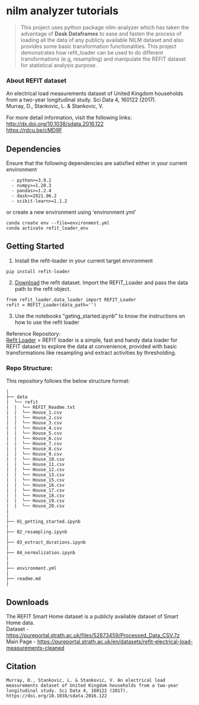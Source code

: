 
# nilm analyzer tutorials
> This project uses python package nilm-analyzer which has taken the advantage of **Dask Dataframes** to ease and fasten the process of loading all the data of any publicly available NILM dataset and also provides some basic transformation functionalities. This project demonstrates how refit_loader can be used to do different transformations (e.g, resampling) and manipulate the REFIT dataset for statistical analysis purpose. 


### About REFIT dataset
An electrical load measurements dataset of United Kingdom households from a two-year longitudinal study. Sci Data 4, 160122 (2017). <br />
Murray, D., Stankovic, L. & Stankovic, V.  <br />

For more detail information, visit the following links: <br />
http://dx.doi.org/10.1038/sdata.2016.122 <br />
https://rdcu.be/cMD9F <br />


## Dependencies
Ensure that the following dependencies are satisfied either in your current environment 
```  
  - python>=3.9.2
  - numpy>=1.20.3
  - pandas>=1.2.4
  - dask>=2021.06.2
  - scikit-learn>=1.1.2
```
or create a new environment using 'environment.yml'
```
conda create env --file=environment.yml
conda activate refit_loader_env
```


## Getting Started
1) Install the refit-loader in your current target environment
```
pip install refit-loader
```

2) [Download](#downloads) the refit dataset. Import the REFIT_Loader and pass the data path to the refit object.
```
from refit_loader.data_loader import REFIT_Loader
refit = REFIT_Loader(data_path='')
```

3) Use the notebooks "geting_started.ipynb" to know the instructions on how to use the refit loader

Reference Repository: <br />
[Refit Loader](https://github.com/mahnoor-shahid/refit_loader) = REFIT loader is a simple, fast and handy data loader for REFIT dataset to explore the data at convenience, provided with basic transformations like resampling and extract activities by thresholding.

### Repo Structure:
This repository follows the below structure format:
```
|
├── data
|  └── refit
|  |  └── REFIT_Readme.txt
|  |  └── House_1.csv
|  |  └── House_2.csv
|  |  └── House_3.csv
|  |  └── House_4.csv
|  |  └── House_5.csv
|  |  └── House_6.csv
|  |  └── House_7.csv
|  |  └── House_8.csv
|  |  └── House_9.csv
|  |  └── House_10.csv
|  |  └── House_11.csv
|  |  └── House_12.csv
|  |  └── House_13.csv
|  |  └── House_15.csv
|  |  └── House_16.csv
|  |  └── House_17.csv
|  |  └── House_18.csv
|  |  └── House_19.csv
|  |  └── House_20.csv
|
|
├── 01_getting_started.ipynb
|
├── 02_resampling.ipynb
|
├── 03_extract_durations.ipynb
|
├── 04_normalization.ipynb
|
|
├── environment.yml
|
├── readme.md
|
```

## Downloads
The REFIT Smart Home dataset is a publicly available dataset of Smart Home data. <br />
Dataset - https://pureportal.strath.ac.uk/files/52873459/Processed_Data_CSV.7z <br />
Main Page - https://pureportal.strath.ac.uk/en/datasets/refit-electrical-load-measurements-cleaned


## Citation
```
Murray, D., Stankovic, L. & Stankovic, V. An electrical load measurements dataset of United Kingdom households from a two-year longitudinal study. Sci Data 4, 160122 (2017). https://doi.org/10.1038/sdata.2016.122
```

